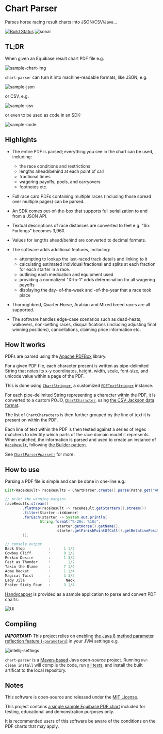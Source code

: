 # Chart Parser
Parses horse racing result charts into JSON/CSV/Java...

[![Build Status](https://travis-ci.org/robinhowlett/chart-parser.svg?branch=master)](https://travis-ci.org/robinhowlett/chart-parser) ![sonar](https://sonarcloud.io/api/project_badges/measure?project=com.robinhowlett%3Achart-parser&metric=alert_status)

## TL;DR

When given an Equibase result chart PDF file e.g. 

![sample-chart-img](https://i.imgur.com/jQtP1Dw.png)

`chart-parser` can turn it into machine-readable formats, like JSON, e.g.

![sample-json](https://i.imgur.com/hqtJpqb.png)

or CSV, e.g.

![sample-csv](https://i.imgur.com/ZHIIaJd.png)

or even to be used as code in an SDK:

![sample-code](https://i.imgur.com/yAWpxgG.png)

## Highlights

* The entire PDF is parsed; everything you see in the chart can be used, including:
    * the race conditions and restrictions
    * lengths ahead/behind at each point of call
    * fractional times
    * wagering payoffs, pools, and carryovers
    * footnotes etc.

* Full race card PDFs containing multiple races (including those spread over multiple pages) can be parsed.

* An SDK comes out-of-the-box that supports full serialization to and from a JSON API.

* Textual descriptions of race distances are converted to feet e.g. "Six Furlongs" becomes 3,960.

* Values for lengths ahead/behind are converted to decimal formats.

* The software adds additional features, including:
    * attempting to lookup the last-raced track details and linking to it
    * calculating estimated individual fractional and splits at each fraction for each starter in a race.
    * outlining each medication and equipment used
    * providing a normalized "X-to-1" odds determination for all wagering payoffs
    * displaying the day- of-the-week and -of-the-year that a race took place
 
* Thoroughbred, Quarter Horse, Arabian and Mixed breed races are all supported.

* The software handles edge-case scenarios such as dead-heats, walkovers, non-betting races, disqualifications (including adjusting final winning positions), cancellations, claiming price information etc.

## How it works

PDFs are parsed using the [Apache PDFBox](https://pdfbox.apache.org/) library.

For a given PDF file, each character present is written as pipe-delimited String that notes its x-y coordinates, height, width, scale, font-size, and unicode value within a page of the PDF.

This is done using [`ChartStripper`](https://github.com/robinhowlett/chart-parser/blob/master/src/main/java/com/robinhowlett/chartparser/charts/text/ChartStripper.java), a customized [`PDFTextStripper`](https://pdfbox.apache.org/docs/2.0.3/javadocs/org/apache/pdfbox/text/PDFTextStripper.html) instance.

For each pipe-delimited String representing a character within the PDF, it is converted to a custom POJO, [`ChartCharacter`](https://github.com/robinhowlett/chart-parser/blob/master/src/main/java/com/robinhowlett/chartparser/charts/pdf/ChartCharacter.java), using [the CSV Jackson data format](https://github.com/FasterXML/jackson-dataformats-text/tree/master/csv).

The list of `ChartCharacter`s is then further grouped by the line of text it is present on within the PDF. 

Each line of text within the PDF is then tested against a series of regex matchers to identify which parts of the race domain model it represents. When matched, the information is parsed and used to create an instance of [`RaceResult`](https://github.com/robinhowlett/chart-parser/blob/master/src/main/java/com/robinhowlett/chartparser/charts/pdf/RaceResult.java), following [the Builder pattern](https://www.javaworld.com/article/2074938/core-java/too-many-parameters-in-java-methods-part-3-builder-pattern.html).

See [`ChartParser#parse()`](https://github.com/robinhowlett/chart-parser/blob/master/src/main/java/com/robinhowlett/chartparser/ChartParser.java#L295) for more.


## How to use

Parsing a PDF file is simple and can be done in one-line e.g.:

```java
List<RaceResult> raceResults = ChartParser.create().parse(Paths.get("ARP_2016-07-24_race-charts.pdf").toFile());

// print the winning margins
raceResults.stream()
        .flatMap(raceResult -> raceResult.getStarters().stream())
        .filter(Starter::isWinner)
        .forEach(starter -> System.out.println(
                String.format("%-20s: %10s",
                        starter.getHorse().getName(),
                        starter.getFinishPointOfCall().getRelativePosition().getLengthsAhead().getText())
        ));

// console output
Back Stop           :      1 1/2
Cowboy Cliff        :      9 1/2
Perkin Desire       :      1 3/4
Fast as Thunder     :        1/2
Takin the Blame     :      7 1/4
Acme Rocket         :      1 1/4
Magical Twist       :      3 3/4
Lady Jila           :       Neck
Prater Sixty Four   :      3 1/4
```

[Handycapper](https://github.com/robinhowlett/handycapper) is provided as a sample application to parse and convert PDF charts:

![UI](https://raw.githubusercontent.com/robinhowlett/handycapper/master/docs/img/ui_0-main.png)

<!--
## Documentation

* [JSON API Design](http://www.robinhowlett.com/chart-parser/json-design.html)
* [JavaDoc](http://www.robinhowlett.com/chart-parser/apidocs/index.html)
* [Maven Site](http://www.robinhowlett.com/chart-parser/index.html)
-->

## Compiling

***IMPORTANT:*** This project relies on enabling [the Java 8 method parameter reflection feature (`-parameters`)](https://docs.oracle.com/javase/tutorial/reflect/member/methodparameterreflection.html) in your JVM settings e.g. 

![intellij-settings](https://i.imgur.com/8S89Byp.png)

`chart-parser` is a [Maven-based](https://maven.apache.org/) Java open-source project. Running `mvn clean install` will compile the code, run [all tests](https://github.com/robinhowlett/chart-parser/tree/master/src/test/java/com/robinhowlett/chartparser), and install the built artificat to the local repository.

## Notes

This software is open-source and released under the [MIT License](https://github.com/robinhowlett/chart-parser/blob/master/LICENSE). 

This project contains [a single sample Equibase PDF chart](https://github.com/robinhowlett/chart-parser/blob/master/src/test/resources/ARP_2016-07-24_race-charts.pdf) included for testing, educational and demonstration purposes only.

It is recommended users of this software be aware of the conditions on the PDF charts that may apply.
